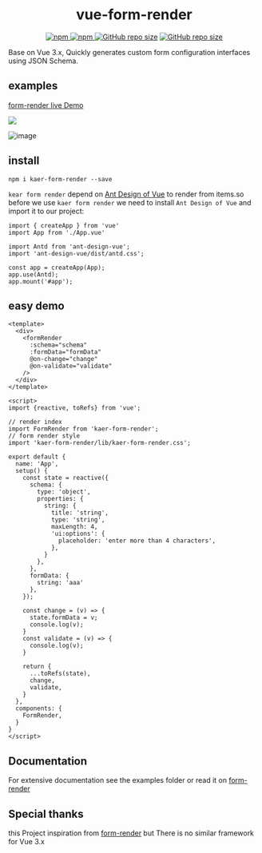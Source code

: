<h1 align= "center">
    vue-form-render
</h1>

<p align="center">
 <a href="https://www.npmjs.com/package/kaer-form-render">
    <img alt="npm" src="https://img.shields.io/github/package-json/v/muwoo/kaer-form-render" />
 </a>
 <a href="">
    <img alt="npm" src="https://img.shields.io/github/last-commit/muwoo/kaer-form-render" />
 </a>
 <a href="">
    <img alt="GitHub repo size" src="https://img.shields.io/github/repo-size/muwoo/kaer-form-render"></a>
 </a>
 <a href="">
    <img alt="GitHub repo size" src="https://img.shields.io/github/stars/muwoo/kaer-form-render?style=social"></a>
 </a>
</p>

Base on Vue 3.x, Quickly generates custom form configuration interfaces using JSON Schema.
## examples

[form-render live Demo](https://muwoo.github.io/kaer-form-render/)

![](https://user-images.githubusercontent.com/21073039/104287172-086aca80-54f1-11eb-877a-45e7bcf0a909.gif)

![image](http://static.91jkys.com/activity/img/bc675675accf42bc9e0a6a8895dd270f.png)


## install
```shell
npm i kaer-form-render --save
```
`kear form render` depend on [Ant Design of Vue](https://2x.antdv.com/docs/vue/introduce-cn/)
to render from items.so before we use `kaer form render` we need to install `Ant Design of Vue` and import it to our project:
```vue
import { createApp } from 'vue'
import App from './App.vue'

import Antd from 'ant-design-vue';
import 'ant-design-vue/dist/antd.css';

const app = createApp(App);
app.use(Antd);
app.mount('#app');
```

## easy demo

```vue
<template>
  <div>
    <formRender
      :schema="schema"
      :formData="formData"
      @on-change="change"
      @on-validate="validate"
    />
  </div>
</template>

<script>
import {reactive, toRefs} from 'vue';

// render index
import FormRender from 'kaer-form-render';
// form render style
import 'kaer-form-render/lib/kaer-form-render.css';

export default {
  name: 'App',
  setup() {
    const state = reactive({
      schema: {
        type: 'object',
        properties: {
          string: {
            title: 'string',
            type: 'string',
            maxLength: 4,
            'ui:options': {
              placeholder: 'enter more than 4 characters',
            },
          }
        },
      },
      formData: {
        string: 'aaa'
      },
    });

    const change = (v) => {
      state.formData = v;
      console.log(v);
    }
    const validate = (v) => {
      console.log(v);
    }

    return {
      ...toRefs(state),
      change,
      validate,
    }
  },
  components: {
    FormRender,
  }
}
</script>

```

## Documentation
For extensive documentation see the examples folder or read it on [form-render](https://x-render.gitee.io/form-render/guide/design)

## Special thanks

this Project inspiration from [form-render](https://x-render.gitee.io/form-render/guide/design) 
but There is no similar framework for Vue 3.x



